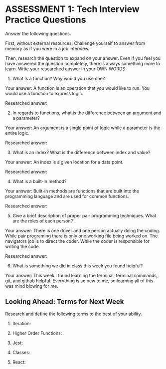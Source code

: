 # ASSESSMENT 1: Tech Interview Practice Questions
Answer the following questions.

First, without external resources. Challenge yourself to answer from memory as if you were in a job interview.

Then, research the question to expand on your answer. Even if you feel you have answered the question completely, there is always something more to learn. Write your researched answer in your OWN WORDS.

1. What is a function? Why would you use one?

  Your answer: A function is an operation that you would like to run. You would use a function to express logic.

  Researched answer:



2. In regards to functions, what is the difference between an argument and a parameter?

  Your answer: An argument is a single point of logic while a parameter is the entire logic.

  Researched answer:



3. What is an index? What is the difference between index and value?

  Your answer: An index is a given location for a data point.

  Researched answer:



4. What is a built-in method?

  Your answer: Built-in methods are functions that are built into the programming language and are used for common functions.

  Researched answer:



5. Give a brief description of proper pair programming techniques. What are the roles of each person?

  Your answer: There is one driver and one person actually doing the coding. While pair programing there is only one working file being worked on. The navigators job is to direct the coder. While the coder is responsible for writing the code.

  Researched answer:



6. What is something we did in class this week you found helpful?  

  Your answer: This week I found learning the terminal, terminal commands, git, and github helpful. Everything is so new to me, so learning all of this was mind blowing for me. 



## Looking Ahead: Terms for Next Week

Research and define the following terms to the best of your ability.

1. Iteration:

2. Higher Order Functions:

3. Jest:

4. Classes:

5. React:
